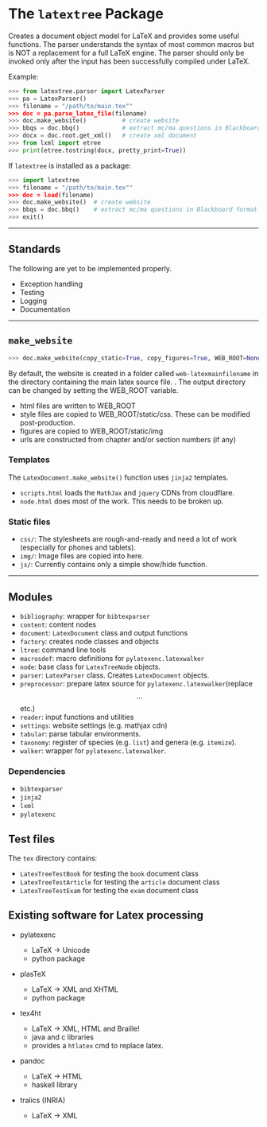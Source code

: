 # The `latextree` Package

Creates a document object model for LaTeX and provides some useful functions. The parser understands the syntax of most common macros but is NOT a replacement for a full LaTeX engine. The parser should only be invoked only after the input has been successfully compiled under LaTeX.

Example:
```python
>>> from latextree.parser import LatexParser
>>> pa = LatexParser()
>>> filename = "/path/to/main.tex""
>>> doc = pa.parse_latex_file(filename)
>>> doc.make_website()			# create website
>>> bbqs = doc.bbq()			# extract mc/ma questions in Blackboard format (plain text)
>>> docx = doc.root.get_xml()	# create xml document
>>> from lxml import etree
>>> print(etree.tostring(docx, pretty_print=True))
```

If `latextree` is installed as a package:
```python
>>> import latextree
>>> filename = "/path/to/main.tex""
>>> doc = load(filename)
>>> doc.make_website()	# create website
>>> bbqs = doc.bbq()	# extract mc/ma questions in Blackboard format (plain text)
>>> exit()
```

---
## Standards

The following are yet to be implemented properly.

* Exception handling
* Testing
* Logging
* Documentation

---
## `make_website`
```python
>>> doc.make_website(copy_static=True, copy_figures=True, WEB_ROOT=None)
```

By default, the website is created in a folder called `web-latexmainfilename` in the directory containing the main latex source file. . The output directory can be changed by setting the WEB_ROOT variable.

* html files are written to WEB_ROOT
* style files are copied to WEB_ROOT/static/css. These can be modified post-production.
* figures are copied to WEB_ROOT/static/img
* urls are constructed from chapter and/or section numbers (if any)

### Templates
The `LatexDocument.make_website()` function uses `jinja2` templates.

* `scripts.html` loads the `MathJax` and `jquery` CDNs from cloudflare.
* `node.html` does most of the work. This needs to be broken up.

### Static files

* `css/`: The stylesheets are rough-and-ready and need a lot of work (especially for phones and tablets).
* `img/`: Image files are copied into here.
* `js/`:  Currently contains only a simple show/hide function.

---
## Modules

* `bibliography`: wrapper for `bibtexparser`
* `content`: content nodes
* `document`: `LatexDocument` class and output functions
* `factory`: creates node classes and objects
* `ltree`: command line tools
* `macrosdef`: macro definitions for `pylatexenc.latexwalker`
* `node`: base class for `LatexTreeNode` objects.
* `parser`: `LatexParser` class. Creates `LatexDocument` objects.
* `preprocessor`: prepare latex source for `pylatexenc.latexwalker`(replace $$...$$ etc.)
* `reader`: input functions and utilities
* `settings`: website settings (e.g. mathjax cdn)
* `tabular`: parse tabular environments.
* `taxonomy`: register of species (e.g. `list`) and genera (e.g. `itemize`).
* `walker`: wrapper for `pylatexenc.latexwalker`.

### Dependencies

* `bibtexparser`
* `jinja2`
* `lxml`
* `pylatexenc`

## Test files
The `tex` directory contains:
* `LatexTreeTestBook` for testing the `book` document class
* `LatexTreeTestArticle` for testing the `article` document class
* `LatexTreeTestExam` for testing the `exam` document class


## Existing software for Latex processing

* pylatexenc
	- LaTeX -> Unicode
	- python package

* plasTeX
	- LaTeX -> XML and XHTML
	- python package

* tex4ht
	- LaTeX -> XML, HTML and Braille!
	- java and c libraries
	- provides a `htlatex` cmd to replace latex.

* pandoc
	- LaTeX -> HTML
	- haskell library

* tralics (INRIA)
	- LaTeX -> XML
